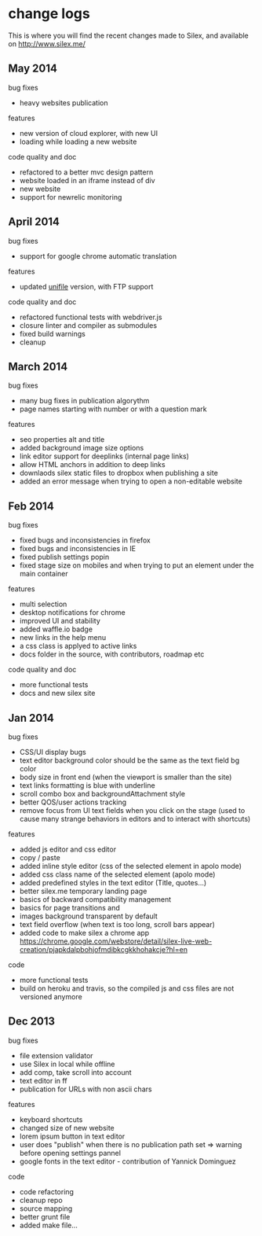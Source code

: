 # change logs

This is where you will find the recent changes made to Silex, and available on http://www.silex.me/

## May 2014

bug fixes

* heavy websites publication

features

* new version of cloud explorer, with new UI
* loading while loading a new website

code quality and doc

* refactored to a better mvc design pattern
* website loaded in an iframe instead of div
* new website
* support for newrelic monitoring

## April 2014

bug fixes

* support for google chrome automatic translation

features

* updated [unifile](https://github.com/silexlabs/unifile) version, with FTP support

code quality and doc

* refactored functional tests with webdriver.js
* closure linter and compiler as submodules
* fixed build warnings
* cleanup

## March 2014

bug fixes

* many bug fixes in publication algorythm
* page names starting with number or with a question mark

features

* seo properties alt and title
* added background image size options
* link editor support for deeplinks (internal page links)
* allow HTML anchors in addition to deep links
* downlaods silex static files to dropbox when publishing a site
* added an error message when trying to open a non-editable website

## Feb 2014

bug fixes

* fixed bugs and inconsistencies in firefox
* fixed bugs and inconsistencies in IE
* fixed publish settings popin
* fixed stage size on mobiles and when trying to put an element under the main container

features

* multi selection
* desktop notifications for chrome
* improved UI and stability
* added waffle.io badge
* new links in the help menu
* a css class is applyed to active links
* docs folder in the source, with contributors, roadmap etc

code quality and doc

* more functional tests
* docs and new silex site

## Jan 2014

bug fixes

* CSS/UI display bugs
* text editor background color should be the same as the text field bg color
* body size in front end (when the viewport is smaller than the site)
* text links formatting is blue with underline
* scroll combo box and backgroundAttachment style
* better QOS/user actions tracking
* remove focus from UI text fields when you click on the stage (used to cause many strange behaviors in editors and to interact with shortcuts)

features

* added js editor and css editor
* copy / paste
* added inline style editor (css of the selected element in apolo mode)
* added css class name of the selected element (apolo mode)
* added predefined styles in the text editor (Title, quotes...)
* better silex.me temporary landing page
* basics of backward compatibility management
* basics for page transitions and
* images background transparent by default
* text field overflow (when text is too long, scroll bars appear)
* added code to make silex a chrome app https://chrome.google.com/webstore/detail/silex-live-web-creation/pjapkdalpbohjofmdibkcgkkhohakcje?hl=en


code

* more functional tests
* build on heroku and travis, so the compiled js and css files are not versioned anymore

## Dec 2013

bug fixes

* file extension validator
* use Silex in local while offline
* add comp, take scroll into account
* text editor in ff
* publication for URLs with non ascii chars

features

* keyboard shortcuts
* changed size of new website
* lorem ipsum button in text editor
* user does "publish" when there is no publication path set => warning before opening settings pannel
* google fonts in the text editor - contribution of Yannick Dominguez

code

* code refactoring
* cleanup repo
* source mapping
* better grunt file
* added make file...

